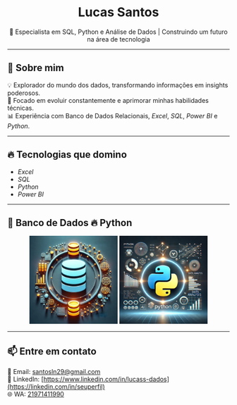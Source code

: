 <h1 align="center">Lucas Santos</h1>

<p align="center">
  🚀 Especialista em SQL, Python e Análise de Dados | Construindo um futuro na área de tecnologia
</p>

---

## 📌 Sobre mim
💡 Explorador do mundo dos dados, transformando informações em insights poderosos.  
🎯 Focado em evoluir constantemente e aprimorar minhas habilidades técnicas.  
📊 Experiência com Banco de Dados Relacionais, *Excel*, *SQL*, *Power BI* e *Python*.  

---

## 🔥 Tecnologias que domino
- *Excel*
- *SQL*
- *Python*
- *Power BI*
  
---

## 📸 Banco de Dados 🔥 Python

<p align="center">
  <img src="BDR.jpg" width="200px" alt="Banco de Dados Relacionais">
  <img src="PY.jpg" width="200px" alt="Python">
</p>

---

## 📫 Entre em contato
📧 Email: [santosln29@gmail.com](mailto:seuemail@email.com)  
💼 LinkedIn: [https://www.linkedin.com/in/lucass-dados](https://linkedin.com/in/seuperfil)  
🌐 WA: [21971411990](https://seusite.com)
